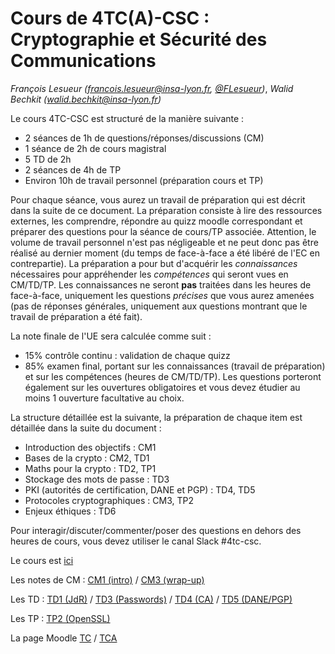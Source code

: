 # Cours de 4TC(A)-CSC : Cryptographie et Sécurité des Communications

_François Lesueur ([francois.lesueur@insa-lyon.fr](mailto:francois.lesueur@insa-lyon.fr), [@FLesueur](https://twitter.com/FLesueur))_,
_Walid Bechkit ([walid.bechkit@insa-lyon.fr](mailto:walid.bechkit@insa-lyon.fr))_

<!-- Structure du cours 4TC-CSC
==========================
-->


Le cours 4TC-CSC est structuré de la manière suivante :

* 2 séances de 1h de questions/réponses/discussions (CM)
* 1 séance de 2h de cours magistral
* 5 TD de 2h
* 2 séances de 4h de TP
* Environ 10h de travail personnel (préparation cours et TP)


Pour chaque séance, vous aurez un travail de préparation qui est décrit dans la suite de ce document. La préparation consiste à lire des ressources externes, les comprendre, répondre au quizz moodle correspondant et préparer des questions pour la séance de cours/TP associée. Attention, le volume de travail personnel n'est pas négligeable et ne peut donc pas être réalisé au dernier moment (du temps de face-à-face a été libéré de l'EC en contrepartie). La préparation a pour but d'acquérir les _connaissances_ nécessaires pour appréhender les _compétences_ qui seront vues en CM/TD/TP. Les connaissances ne seront **pas** traitées dans les heures de face-à-face, uniquement les questions _précises_ que vous aurez amenées (pas de réponses générales, uniquement aux questions montrant que le travail de préparation a été fait).

La note finale de l'UE sera calculée comme suit :

* 15% contrôle continu : validation de chaque quizz
* 85% examen final, portant sur les connaissances (travail de préparation) et sur les compétences (heures de CM/TD/TP). Les questions porteront également sur les ouvertures obligatoires et vous devez étudier au moins 1 ouverture facultative au choix.


La structure détaillée est la suivante, la préparation de chaque item est détaillée dans la suite du document :

* Introduction des objectifs : CM1
* Bases de la crypto : CM2, TD1
* Maths pour la crypto : TD2, TP1
* Stockage des mots de passe : TD3
* PKI (autorités de certification, DANE et PGP) : TD4, TD5
* Protocoles cryptographiques : CM3, TP2
* Enjeux éthiques : TD6

Pour interagir/discuter/commenter/poser des questions en dehors des heures de cours, vous devez utiliser le canal Slack #4tc-csc.

Le cours est [ici](cours.md)

Les notes de CM : [CM1 (intro)](cm1-intro.md) / [CM3 (wrap-up)](cm3-wrapup.md)

Les TD : [TD1 (JdR)](td1-jdr.md) / [TD3 (Passwords)](td3-passwords.md) / [TD4 (CA)](td4-ca.md) / [TD5 (DANE/PGP)](td5-danepgp.md)

Les TP : [TP2 (OpenSSL)](tp2-openssl.md)

La page Moodle [TC](https://moodle.insa-lyon.fr/course/view.php?id=4647) / [TCA](https://moodle.insa-lyon.fr/course/view.php?id=4694)
